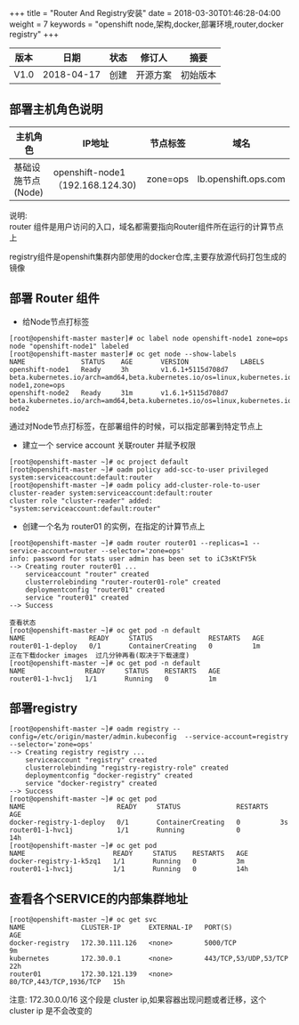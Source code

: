 +++
title = "Router And Registry安装"
date =  2018-03-30T01:46:28-04:00
weight = 7
keywords = "openshift node,架构,docker,部署环境,router,docker registry"
+++

| 版本   |   日期   |   状态  | 修订人    |    摘要   |
| ------ | ----- | ----- | ------- | ------ |
| V1.0  | 2018-04-17  | 创建  |  开源方案   |    初始版本  |


## 部署主机角色说明

| 主机角色 | IP地址 |  节点标签  | 域名 |
| ---      | -----  |  ---  | ---  |
| 基础设施节点(Node) | openshift-node1（192.168.124.30) | zone=ops | lb.openshift.ops.com |


说明:<br> 
router 组件是用户访问的入口，域名都需要指向Router组件所在运行的计算节点上

registry组件是openshift集群内部使用的docker仓库,主要存放源代码打包生成的镜像

## 部署 Router 组件

- 给Node节点打标签

```
[root@openshift-master master]# oc label node openshift-node1 zone=ops
node "openshift-node1" labeled
[root@openshift-master master]# oc get node --show-labels
NAME              STATUS    AGE       VERSION             LABELS
openshift-node1   Ready     3h        v1.6.1+5115d708d7   beta.kubernetes.io/arch=amd64,beta.kubernetes.io/os=linux,kubernetes.io/hostname=openshift-node1,zone=ops
openshift-node2   Ready     31m       v1.6.1+5115d708d7   beta.kubernetes.io/arch=amd64,beta.kubernetes.io/os=linux,kubernetes.io/hostname=openshift-node2
```
通过对Node节点打标签，在部署组件的时候，可以指定部署到特定节点上

- 建立一个 service account 关联router 并赋予权限

```
[root@openshift-master ~]# oc project default
[root@openshift-master ~]# oadm policy add-scc-to-user privileged system:serviceaccount:default:router
[root@openshift-master ~]# oadm policy add-cluster-role-to-user cluster-reader system:serviceaccount:default:router
cluster role "cluster-reader" added: "system:serviceaccount:default:router"
```
- 创建一个名为 router01 的实例，在指定的计算节点上

```
[root@openshift-master ~]# oadm router router01 --replicas=1 --service-account=router --selector='zone=ops'
info: password for stats user admin has been set to iC3sKtFY5k
--> Creating router router01 ...
    serviceaccount "router" created
    clusterrolebinding "router-router01-role" created
    deploymentconfig "router01" created
    service "router01" created
--> Success

查看状态
[root@openshift-master ~]# oc get pod -n default
NAME                READY     STATUS              RESTARTS   AGE
router01-1-deploy   0/1       ContainerCreating   0          1m
正在下载docker images  过几分钟再看(取决于下载速度)
[root@openshift-master ~]# oc get pod -n default
NAME               READY     STATUS    RESTARTS   AGE
router01-1-hvc1j   1/1       Running   0          1m
```

## 部署registry
```
[root@openshift-master ~]# oadm registry --config=/etc/origin/master/admin.kubeconfig  --service-account=registry --selector='zone=ops'
--> Creating registry registry ...
    serviceaccount "registry" created
    clusterrolebinding "registry-registry-role" created
    deploymentconfig "docker-registry" created
    service "docker-registry" created
--> Success
[root@openshift-master ~]# oc get pod
NAME                       READY     STATUS              RESTARTS   AGE
docker-registry-1-deploy   0/1       ContainerCreating   0          3s
router01-1-hvc1j           1/1       Running             0          14h
[root@openshift-master ~]# oc get pod
NAME                      READY     STATUS    RESTARTS   AGE
docker-registry-1-k5zq1   1/1       Running   0          3m
router01-1-hvc1j          1/1       Running   0          14h
```
## 查看各个SERVICE的内部集群地址
```
[root@openshift-master ~]# oc get svc
NAME              CLUSTER-IP       EXTERNAL-IP   PORT(S)                   AGE
docker-registry   172.30.111.126   <none>        5000/TCP                  9m
kubernetes        172.30.0.1       <none>        443/TCP,53/UDP,53/TCP     22h
router01          172.30.121.139   <none>        80/TCP,443/TCP,1936/TCP   15h
```
注意: 172.30.0.0/16 这个段是 cluster ip,如果容器出现问题或者迁移，这个 cluster ip 是不会改变的 


